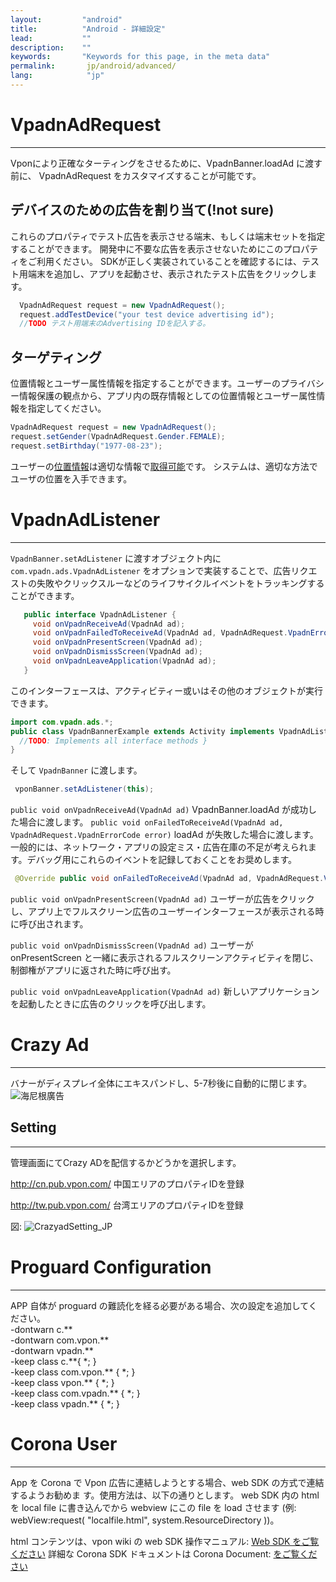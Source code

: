 ```yaml
---
layout:         "android"
title:          "Android - 詳細設定"
lead:           ""
description:    ""
keywords:       "Keywords for this page, in the meta data"
permalink:       jp/android/advanced/
lang:            "jp"
---
```

# VpadnAdRequest
---
  Vponにより正確なターティングをさせるために、VpadnBanner.loadAd に渡す前に、 VpadnAdRequest をカスタマイズすることが可能です。

## デバイスのための広告を割り当て(!not sure)

これらのプロパティでテスト広告を表示させる端末、もしくは端末セットを指定することができます。
開発中に不要な広告を表示させないためにこのプロパティをご利用ください。
SDKが正しく実装されていることを確認するには、テスト用端末を追加し、アプリを起動させ、表示されたテスト広告をクリックします。

```Java
  VpadnAdRequest request = new VpadnAdRequest();
  request.addTestDevice("your test device advertising id");
  //TODO テスト用端末のAdvertising IDを記入する。
```

## ターゲティング

位置情報とユーザー属性情報を指定することができます。ユーザーのプライバシー情報保護の観点から、アプリ内の既存情報としての位置情報とユーザー属性情報を指定してください。

```Java
VpadnAdRequest request = new VpadnAdRequest();
request.setGender(VpadnAdRequest.Gender.FEMALE);
request.setBirthday("1977-08-23");
```
ユーザーの[位置情報](http://developer.android.com/reference/android/location/Location.html)は適切な情報で[取得可能](http://developer.android.com/guide/topics/location/strategies.html)です。 システムは、適切な方法でユーザの位置を入手できます。


# VpadnAdListener
---
`VpadnBanner.setAdListener` に渡すオブジェクト内に `com.vpadn.ads.VpadnAdListener` をオプションで実装することで、広告リクエストの失敗やクリックスルーなどのライフサイクルイベントをトラッキングすることができます。

```java
   public interface VpadnAdListener {
     void onVpadnReceiveAd(VpadnAd ad);
     void onVpadnFailedToReceiveAd(VpadnAd ad, VpadnAdRequest.VpadnErrorCode errorCode);
     void onVpadnPresentScreen(VpadnAd ad);
     void onVpadnDismissScreen(VpadnAd ad);
     void onVpadnLeaveApplication(VpadnAd ad);
   }
```

このインターフェースは、アクティビティー或いはその他のオブジェクトが実行できます。

```java
import com.vpadn.ads.*;
public class VpadnBannerExample extends Activity implements VpadnAdListener {
  //TODO: Implements all interface methods }
}
```

そして `VpadnBanner` に渡します。

```java
 vponBanner.setAdListener(this);
```

`public void onVpadnReceiveAd(VpadnAd ad)`
  VpadnBanner.loadAd が成功した場合に渡します。
`public void onFailedToReceiveAd(VpadnAd ad, VpadnAdRequest.VpadnErrorCode error)`
  loadAd が失敗した場合に渡します。一般的には、ネットワーク・アプリの設定ミス・広告在庫の不足が考えられます。デバッグ用にこれらのイベントを記録しておくことをお奨めします。

```java
 @Override public void onFailedToReceiveAd(VpadnAd ad, VpadnAdRequest.VpadnErrorCode errorCode) { Log.d(MY_LOG_TAG, "failed to receive ad (" + errorCode + ")"); }
```

`public void onVpadnPresentScreen(VpadnAd ad)`
ユーザーが広告をクリックし、アプリ上でフルスクリーン広告のユーザーインターフェースが表示される時に呼び出されます。

`public void onVpadnDismissScreen(VpadnAd ad)`
ユーザーが onPresentScreen と一緒に表示されるフルスクリーンアクティビティを閉じ、制御権がアプリに返された時に呼び出す。

`public void onVpadnLeaveApplication(VpadnAd ad)`
新しいアプリケーションを起動したときに広告のクリックを呼び出します。



# Crazy Ad
---
バナーがディスプレイ全体にエキスパンドし、5-7秒後に自動的に閉じます。
![海尼根廣告]


## Setting
---
管理画面にてCrazy ADを配信するかどうかを選択します。

http://cn.pub.vpon.com/ 中国エリアのプロパティIDを登録

http://tw.pub.vpon.com/ 台湾エリアのプロパティIDを登録

図:
![CrazyadSetting_JP]


# Proguard Configuration
---
APP 自体が proguard の難読化を経る必要がある場合、次の設定を追加してください。<br>
-dontwarn c.\*\* <br>
-dontwarn com.vpon.\*\* <br>
-dontwarn vpadn.\*\* <br>
-keep class c.\*\*{ \*; } <br>
-keep class com.vpon.\*\* { \*; } <br>
-keep class vpon.\*\* { \*; } <br>
-keep class com.vpadn.\*\* { \*; } <br>
-keep class vpadn.\*\* { \*; } <br>


# Corona User
---
App を Corona で Vpon 広告に連結しようとする場合、web SDK の方式で連結するようお勧めま す。使用方法は、以下の通りとします。
web SDK 内の html を local file に書き込んでから webview にこの file を load させます (例: webView:request( "localfile.html", system.ResourceDirectory ))。

html コンテンツは、vpon wiki の web SDK 操作マニュアル: [Web SDK をご覧ください]
詳細な Corona SDK ドキュメントは Corona Document: [をご覧ください]





[海尼根廣告]: {{site.imgurl}}/Crazyad.png
[CrazyadSetting_JP]: {{site.imgurl}}/CrazyadSetting_JP.png
[Web SDK をご覧ください]: {{site.baseurl}}/jp/web/
[をご覧ください]: http://docs.coronalabs.com/api/library/native/newWebView.html
